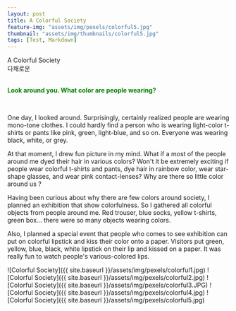 ```yaml
---
layout: post
title: A Colorful Society
feature-img: "assets/img/pexels/colorful5.jpg"
thumbnail: "assets/img/thumbnails/colorful5.jpg"
tags: [Test, Markdown]
---
```


<body>
A Colorful Society <br>
다채로운 <br><br>

<p style="font-weight: bold; color: green;">Look around you. What color are people wearing?</p><br>

<p>One day, I looked around. Surprisingly, certainly realized people are wearing mono-tone clothes. I could hardly find a person who is wearing light-color t-shirts or pants like pink, green, light-blue, and so on. Everyone was wearing black, white, or grey. </p>
<p>At that moment, I drew fun picture in my mind. What if a most of the people around me dyed their hair in various colors? Won't it be extremely exciting if people wear colorful t-shirts and pants, dye hair in rainbow color, wear star-shape glasses, and wear pink contact-lenses? Why are there so little color around us ? </p>
<p>Having been curious about why there are few colors around society, I planned an exhibition that show colorfulness. So I gathered all colorful objects from people around me. Red trouser, blue socks, yellow t-shirts, green box... there were so many objects wearing colors. </p>
<p> Also, I planned a special event that people who comes to see exhibition can put on colorful lipstick and kiss their color onto a paper. Visitors put green, yellow, blue, black, white lipstick on their lip and kissed on a paper. It was really fun to watch people's various-colored lips.</p>
</body>

![Colorful Society]({{ site.baseurl }}/assets/img/pexels/colorful1.jpg)
![Colorful Society]({{ site.baseurl }}/assets/img/pexels/colorful2.jpg)
![Colorful Society]({{ site.baseurl }}/assets/img/pexels/colorful3.JPG)
![Colorful Society]({{ site.baseurl }}/assets/img/pexels/colorful4.jpg)
![Colorful Society]({{ site.baseurl }}/assets/img/pexels/colorful5.jpg)
